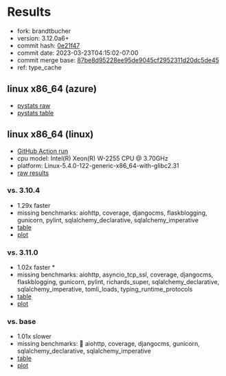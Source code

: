 # Results

- fork: brandtbucher
- version: 3.12.0a6+
- commit hash: [0e21f47](https://github.com/brandtbucher/cpython/commit/0e21f47)
- commit date: 2023-03-23T04:15:02-07:00
- commit merge base: [87be8d95228ee95de9045cf2952311d20dc5de45](https://github.com/brandtbucher/cpython/commit/87be8d95228ee95de9045cf2952311d20dc5de45)
- ref: type_cache

## linux x86_64 (azure)

- [pystats raw](bm-20230323-azure-x86_64-brandtbucher-type_cache-3.12.0a6%2B-0e21f47-pystats.json)
- [pystats table](bm-20230323-azure-x86_64-brandtbucher-type_cache-3.12.0a6%2B-0e21f47-pystats.md)

## linux x86_64 (linux)

- [GitHub Action run](https://github.com/faster-cpython/benchmarking/actions/runs/4501963712)
- cpu model: Intel(R) Xeon(R) W-2255 CPU @ 3.70GHz
- platform: Linux-5.4.0-122-generic-x86_64-with-glibc2.31
- [raw results](bm-20230323-linux-x86_64-brandtbucher-type_cache-3.12.0a6%2B-0e21f47.json)

### vs. 3.10.4

- 1.29x faster
- missing benchmarks: aiohttp, coverage, djangocms, flaskblogging, gunicorn, pylint, sqlalchemy_declarative, sqlalchemy_imperative
- [table](bm-20230323-linux-x86_64-brandtbucher-type_cache-3.12.0a6%2B-0e21f47-vs-3.10.4.md)
- [plot](bm-20230323-linux-x86_64-brandtbucher-type_cache-3.12.0a6%2B-0e21f47-vs-3.10.4.png)

### vs. 3.11.0

- 1.02x faster \*
- missing benchmarks: aiohttp, asyncio_tcp_ssl, coverage, djangocms, flaskblogging, gunicorn, pylint, richards_super, sqlalchemy_declarative, sqlalchemy_imperative, tomli_loads, typing_runtime_protocols
- [table](bm-20230323-linux-x86_64-brandtbucher-type_cache-3.12.0a6%2B-0e21f47-vs-3.11.0.md)
- [plot](bm-20230323-linux-x86_64-brandtbucher-type_cache-3.12.0a6%2B-0e21f47-vs-3.11.0.png)

### vs. base

- 1.01x slower
- missing benchmarks: 🔴 aiohttp, coverage, djangocms, gunicorn, sqlalchemy_declarative, sqlalchemy_imperative
- [table](bm-20230323-linux-x86_64-brandtbucher-type_cache-3.12.0a6%2B-0e21f47-vs-base.md)
- [plot](bm-20230323-linux-x86_64-brandtbucher-type_cache-3.12.0a6%2B-0e21f47-vs-base.png)

